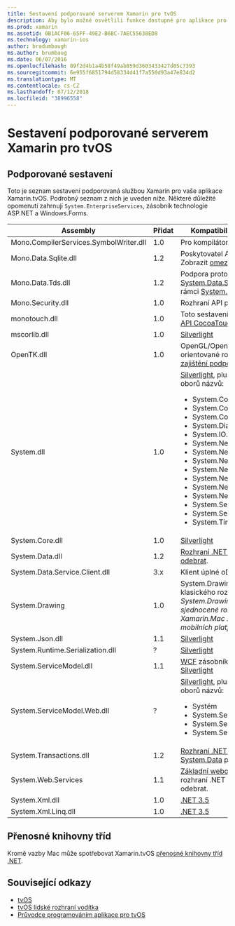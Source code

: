 ```yaml
---
title: Sestavení podporované serverem Xamarin pro tvOS
description: Aby bylo možné osvětlili funkce dostupné pro aplikace pro tvOS, tento dokument obsahuje seznam sestavení podporovaná službou Xamarin pro vývoj pro tvOS.
ms.prod: xamarin
ms.assetid: 0B1ACF06-65FF-49E2-B6BC-7AEC55638ED8
ms.technology: xamarin-ios
author: bradumbaugh
ms.author: brumbaug
ms.date: 06/07/2016
ms.openlocfilehash: 89f2d4b1a4b58f49ab859d3603433427d05c7393
ms.sourcegitcommit: 6e955f6851794d58334d41f7a550d93a47e834d2
ms.translationtype: MT
ms.contentlocale: cs-CZ
ms.lasthandoff: 07/12/2018
ms.locfileid: "38996558"
---
```

# <a name="assemblies-supported-by-xamarin-for-tvos"></a>Sestavení podporované serverem Xamarin pro tvOS

## <a name="supported-assemblies"></a>Podporované sestavení

Toto je seznam sestavení podporovaná službou Xamarin pro vaše aplikace Xamarin.tvOS. Podrobný seznam z nich je uveden níže.  Některé důležité opomenutí zahrnují `System.EnterpriseServices`, zásobník technologie ASP.NET a Windows.Forms.

|Assembly|Přidat|Kompatibilitu s rozhraními API|
|---|---|---|
|Mono.CompilerServices.SymbolWriter.dll|1.0|Pro kompilátor zapisovače.|
|Mono.Data.Sqlite.dll|1.2|Poskytovatel ADO.NET pro SQLite; Zobrazit [omezení](~/ios/data-cloud/system.data.md).|
|Mono.Data.Tds.dll|1.2|Podpora protokolu TDS; používá pro [System.Data.SqlClient](xref:System.Data.SqlClient) podporu v rámci [System.Data](~/ios/data-cloud/system.data.md).|
|Mono.Security.dll|1.0|Rozhraní API pro šifrování.|
|monotouch.dll|1.0|Toto sestavení obsahuje [vazby C# API CocoaTouch](https://docs.microsoft.com/dotnet/api/?view=xamarinios-10.8).|
|mscorlib.dll|1.0|[Silverlight](http://msdn.microsoft.com/library/cc838194(VS.95).aspx)|
|OpenTK.dll|1.0|OpenGL/OpenAL objektově orientované rozhraní API, [rozšířené k zajištění podpory zařízení iPhone](https://developer.xamarin.com/api/namespace/OpenGLES/).|
|System.dll|1.0|[Silverlight](http://msdn.microsoft.com/library/cc838194(VS.95).aspx), plus typy z následujících oborů názvů: <ul><li>System.Collections.Specialized</li> <li>System.ComponentModel</li> <li>System.ComponentModel.Design</li> <li>System.Diagnostics</li> <li>System.IO.Compression</li> <li>System.Net</li> <li>System.Net.Cache</li> <li>System.Net.Mail</li> <li>System.Net.Mime</li> <li>System.Net.NetworkInformation</li> <li>System.Net.Security</li> <li>System.Net.Sockets</li> <li>System.Security.Authentication</li> <li>System.Security.Cryptography</li> <li>System.Timers</li></ul>|
|System.Core.dll|1.0|[Silverlight](http://msdn.microsoft.com/library/cc838194(VS.95).aspx)|
|System.Data.dll|1.2|[Rozhraní .NET 3.5](http://msdn.microsoft.com/library/ms229335.aspx), [se některé funkce odebrat](~/ios/data-cloud/system.data.md).|
|System.Data.Service.Client.dll|3.x|Klient úplné oData.|
|System.Drawing|1.0|System.Drawing API – pouze klasického rozhraní API.<br />_System.Drawing nepodporuje sjednocené rozhraní API Xamarin.Mac .NET 4.5 nebo mobilních platforem._|
|System.Json.dll|1.1|[Silverlight](http://msdn.microsoft.com/library/cc838194(VS.95).aspx)|
|System.Runtime.Serialization.dll|?|[Silverlight](http://msdn.microsoft.com/library/cc838194(VS.95).aspx)|
|System.ServiceModel.dll|1.1|[WCF](http://docs.xamarin.com/guides/cross-platform/application_fundamentals/introduction_to_web_services) zásobníku jako součástí [Silverlight](http://msdn.microsoft.com/library/cc838194(VS.95).aspx)|
|System.ServiceModel.Web.dll|?|[Silverlight](http://msdn.microsoft.com/library/cc838194(VS.95).aspx), plus typy z následujících oborů názvů: <ul><li>Systém</li><li>System.ServiceModel.Channels</li><li>System.ServiceModel.Description</li><li>System.ServiceModel.Web</li></ul>|
|System.Transactions.dll|1.2|[Rozhraní .NET 3.5](http://msdn.microsoft.com/library/ms229335.aspx); součástí [System.Data](https://docs.microsoft.com/xamarin/ios/data-cloud/system.data) podporovat.|
|System.Web.Services|1.1|[Základní webové služby](http://docs.xamarin.com/guides/cross-platform/application_fundamentals/introduction_to_web_services) z profilu rozhraní .NET 3.5, s funkcemi server odebrat.|
|System.Xml.dll|1.0|[.NET 3.5](http://msdn.microsoft.com/library/ms229335.aspx)|
|System.Xml.Linq.dll|1.0|[.NET 3.5](http://msdn.microsoft.com/library/ms229335.aspx)|

<a name="Summary" />

## <a name="portable-class-libraries"></a>Přenosné knihovny tříd

Kromě vazby Mac může spotřebovat Xamarin.tvOS [přenosné knihovny tříd .NET](~/cross-platform/app-fundamentals/pcl.md).

## <a name="related-links"></a>Související odkazy

- [tvOS](https://developer.apple.com/tvos/)
- [tvOS lidské rozhraní vodítka](https://developer.apple.com/tvos/human-interface-guidelines/)
- [Průvodce programováním aplikace pro tvOS](https://developer.apple.com/library/prerelease/tvos/documentation/General/Conceptual/AppleTV_PG/)
